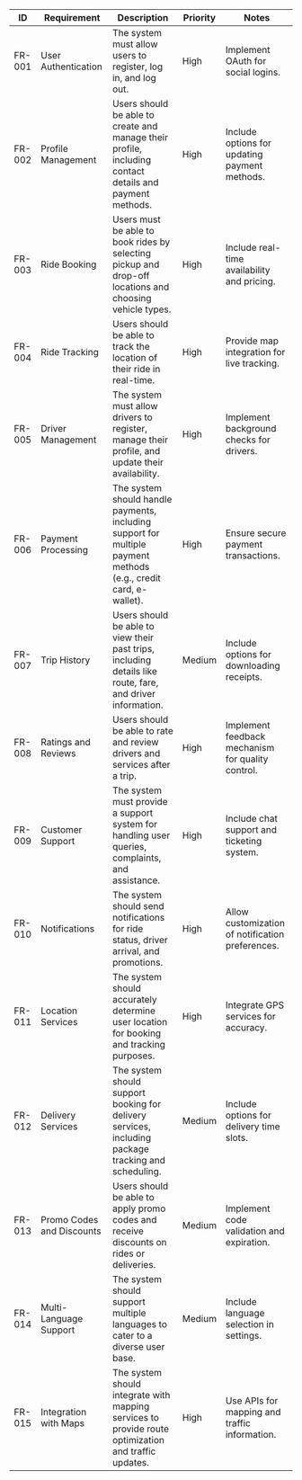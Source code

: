 | ID     | Requirement               | Description                                                                                     | Priority | Notes                                       |
|--------|---------------------------|-------------------------------------------------------------------------------------------------|----------|---------------------------------------------|
| FR-001 | User Authentication       | The system must allow users to register, log in, and log out.                                    | High     | Implement OAuth for social logins.         |
| FR-002 | Profile Management        | Users should be able to create and manage their profile, including contact details and payment methods. | High     | Include options for updating payment methods. |
| FR-003 | Ride Booking              | Users must be able to book rides by selecting pickup and drop-off locations and choosing vehicle types. | High     | Include real-time availability and pricing. |
| FR-004 | Ride Tracking             | Users should be able to track the location of their ride in real-time.                           | High     | Provide map integration for live tracking. |
| FR-005 | Driver Management         | The system must allow drivers to register, manage their profile, and update their availability.   | High     | Implement background checks for drivers.   |
| FR-006 | Payment Processing        | The system should handle payments, including support for multiple payment methods (e.g., credit card, e-wallet). | High     | Ensure secure payment transactions.        |
| FR-007 | Trip History              | Users should be able to view their past trips, including details like route, fare, and driver information. | Medium   | Include options for downloading receipts.  |
| FR-008 | Ratings and Reviews       | Users should be able to rate and review drivers and services after a trip.                        | High     | Implement feedback mechanism for quality control. |
| FR-009 | Customer Support          | The system must provide a support system for handling user queries, complaints, and assistance.   | High     | Include chat support and ticketing system. |
| FR-010 | Notifications             | The system should send notifications for ride status, driver arrival, and promotions.              | High     | Allow customization of notification preferences. |
| FR-011 | Location Services         | The system should accurately determine user location for booking and tracking purposes.           | High     | Integrate GPS services for accuracy.       |
| FR-012 | Delivery Services         | The system should support booking for delivery services, including package tracking and scheduling. | Medium   | Include options for delivery time slots.   |
| FR-013 | Promo Codes and Discounts | Users should be able to apply promo codes and receive discounts on rides or deliveries.            | Medium   | Implement code validation and expiration.  |
| FR-014 | Multi-Language Support    | The system should support multiple languages to cater to a diverse user base.                     | Medium   | Include language selection in settings.    |
| FR-015 | Integration with Maps     | The system should integrate with mapping services to provide route optimization and traffic updates. | High     | Use APIs for mapping and traffic information. |
